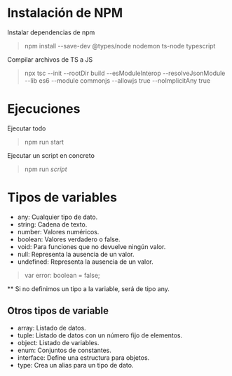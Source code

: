 # Instalación de NPM
Instalar dependencias de npm
> npm install --save-dev @types/node nodemon ts-node typescript

Compilar archivos de TS a JS
> npx tsc --init --rootDir build --esModuleInterop --resolveJsonModule --lib es6 --module commonjs --allowjs true --noImplicitAny true

# Ejecuciones
Ejecutar todo
> npm run start

Ejecutar un script en concreto
> npm run _script_

# Tipos de variables
- any: Cualquier tipo de dato.
- string: Cadena de texto.
- number: Valores numéricos.
- boolean: Valores verdadero o false.
- void: Para funciones que no devuelve ningún valor.
- null: Representa la ausencia de un valor.
- undefined: Representa la ausencia de un valor.

> var error: boolean = false;

** Si no definimos un tipo a la variable, será de tipo any.

## Otros tipos de variable
- array: Listado de datos.
- tuple: Listado de datos con un número fijo de elementos.
- object: Listado de variables.
- enum: Conjuntos de constantes.
- interface: Define una estructura para objetos.
- type: Crea un alias para un tipo de dato.
